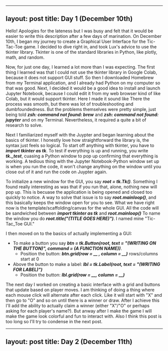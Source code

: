 
---
layout: post
title: Day 1 (December 10th) 
---
  Hello! Apologies for the lateness but I was busy and felt that it would be easier to write this description after a few days of marination. On December 10th, I began my journey to create a Graphical User Interface for the Tic-Tac-Toe game. I decided to dive right in, and took Lux's advice to use the tkinter library. Tkinter is one of the standard libraries in Python, like plotly, math, and random. 

  Now, for just one day, I learned a lot more than I was expecting. The first thing I learned was that I could not use the tkinter library in Google Colab, because it does not support GUI stuff. So then I downloaded Homebrew from my Terminal application, and I already had Python on my computer so that was good. Next, I decided it would be a good idea to install and launch Jupyter Notebook, because I could edit it from my web browser kind of like Colab, but it would support tkinter. Here I made it sound like There the process was smooth, but there was lot of troubleshooting and dumbfoundedness. But the problems themselves were pretty simple, just being told ***zsh: command not found: brew*** and ***zsh: command not found: jupyter*** and on my Terminal. Nevertheless, it required a quite a bit of research to solve.   
  
  Next I familiarized myself with the Juypter and began learning about the basics of tkinter. I honestly love how straightforward the library is, the syntax just feels so logical. To start off anything with tkinter, you have to ***import tkinter as tk***. To test if everything is up and running, you write ***tk._test***, cuasing a Python window to pop up confirming that everything is working. A tedious thing with the Jupyter Notebook-Python window set up is when you run the code, it won't change anything on the window until you close out of it and run the code on Juypter again.  
  
  To initialize a new window for the GUI, you say ***root = tk.Tk()***. Something I found really interesting as was that if you run that, alone, nothing new will pop up. This is becuase the application is being opened and closed too quickly to notice. A way to solve that issue is to say ***root.mainloop()***, and this basically keeps the window open for you to see. What we have right now is the template/scaffolding/canvas for the whole GUI. All the code will be sandwiched between ***import tkinter as tk*** and ***root.mainloop()*** To name the window you do ***root.title("(TITLE GOES HERE)")***. I named mine "Tic-Tac_Toe GUI."
  
  I then moved on to the basics of actually implementing a GUI: 
  - To make a button you say ***btn = tk.Button(root, text = "(WRITING ON THE BUTTON)", command = (A FUNCTION NAME))***.
      - Position the button: ***btn.grid(row = __ , column = __)*** rows/columns start at 0
  - Above the button to make a label: ***lbl = tk.Label(root, text = "(WRITING FOR LABEL)")***
      - Position the button: ***lbl.grid(row = __, column = __)***

The next day I worked on creating a basic interface with a grid and buttons that update based on player moves. I am thinking of doing a thing where each mouse click will alternate after each click. Like it will start with "X" and then go to "O" and so on until there is a winner or draw. After I achieve this I'll add the ability to actually claim a winner (either "X"/"O" or perhaps asking for each player's name?). But anway after I make the game I will make the game look colorful and fun to interact with. Also I think this post is too long so I'll try to condense in the next post. 

---
layout: post
title: Day 2 (December 11th)
---
